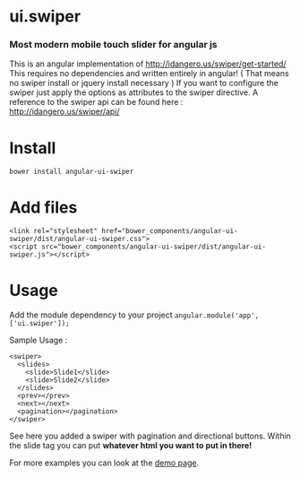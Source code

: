 # ui.swiper
### Most modern mobile touch slider for angular js

This is an angular implementation of http://idangero.us/swiper/get-started/
This requires no dependencies and written entirely in angular! ( That means no swiper install or jquery install necessary )
If you want to configure the swiper just apply the options as attributes to the swiper directive.
A reference to the swiper api can be found here : http://idangero.us/swiper/api/

# Install

`bower install angular-ui-swiper`

# Add files

```
<link rel="stylesheet" href="bower_components/angular-ui-swiper/dist/angular-ui-swiper.css">
<script src="bower_components/angular-ui-swiper/dist/angular-ui-swiper.js"></script>
```

# Usage
Add the module dependency to your project
`angular.module('app', ['ui.swiper']);`

Sample Usage :
```
<swiper>
  <slides>
    <slide>Slide1</slide>
    <slide>Slide2</slide>
  </slides>
  <prev></prev>
  <next></next>
  <pagination></pagination>
</swiper>
```
See here you added a swiper with pagination and directional buttons.
Within the slide tag you can put **whatever html you want to put in there!**

For more examples you can look at the [demo page](http://nebulr.github.io/ui-swiper).
